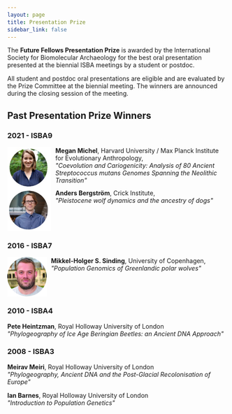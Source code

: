 ```yaml
---
layout: page
title: Presentation Prize
sidebar_link: false
---
```


The <b>Future Fellows Presentation Prize</b> is awarded by the International Society for Biomolecular Archaeology for the best oral presentation presented at the biennial ISBA meetings by a student or postdoc.

All student and postdoc oral presentations are eligible and are evaluated by the Prize Committee at the biennial meeting. The winners are announced during the closing session of the meeting.

## Past Presentation Prize Winners

### 2021 - ISBA9

<img align="left" style="margin-right: 10px;" width="100" src="/assets/images/profile_pictures/MICHEL_Megan.jpg">
<b>Megan Michel</b>, Harvard University / Max Planck Institute for Evolutionary Anthropology, <br>
<i>"Coevolution and Cariogenicity: Analysis of 80 Ancient Streptococcus mutans Genomes Spanning the Neolithic Transition"</i>
<br clear="left">

<img align="left" style="margin-right: 10px;" width="100" src="/assets/images/profile_pictures/BERGSTROM_Anders.jpg">
<b>Anders Bergström</b>, Crick Institute, <br>
<i>"Pleistocene wolf dynamics and the ancestry of dogs"</i>
<br clear="left">

### 2016 - ISBA7

<img align="left" style="margin-right: 10px;" width="90" src="/assets/images/profile_pictures/SINDING_Mikkel.jpg">
<b>Mikkel-Holger S. Sinding</b>, University of Copenhagen, <br>
<i>"Population Genomics of Greenlandic polar wolves"</i>
<br clear="left">

### 2010 - ISBA4

<b>Pete Heintzman</b>, Royal Holloway University of London<br>
<i>"Phylogeography of Ice Age Beringian Beetles: an Ancient DNA Approach"</i>
<br clear="left">

### 2008 - ISBA3

<b>Meirav Meiri</b>, Royal Holloway University of London<br>
<i>"Phylogeography, Ancient DNA and the Post-Glacial Recolonisation of Europe"</i>
<br clear="left">

<b>Ian Barnes</b>, Royal Holloway University of London<br>
<i>"Introduction to Population Genetics"</i>
<br clear="left">
